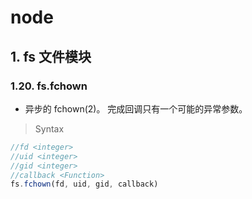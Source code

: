 # node

## 1. fs 文件模块

### 1.20. fs.fchown

- 异步的 fchown(2)。 完成回调只有一个可能的异常参数。
  

> Syntax

```js
//fd <integer>
//uid <integer>
//gid <integer>
//callback <Function>
fs.fchown(fd, uid, gid, callback)
```
